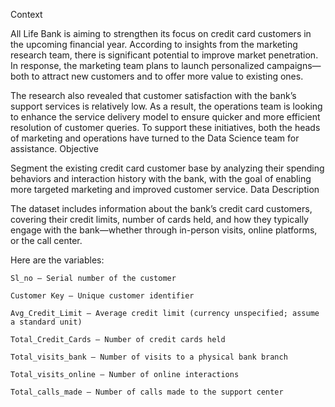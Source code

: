 Context

All Life Bank is aiming to strengthen its focus on credit card customers in the upcoming financial year. According to insights from the marketing research team, there is significant potential to improve market penetration. In response, the marketing team plans to launch personalized campaigns—both to attract new customers and to offer more value to existing ones.

The research also revealed that customer satisfaction with the bank’s support services is relatively low. As a result, the operations team is looking to enhance the service delivery model to ensure quicker and more efficient resolution of customer queries. To support these initiatives, both the heads of marketing and operations have turned to the Data Science team for assistance.
Objective

Segment the existing credit card customer base by analyzing their spending behaviors and interaction history with the bank, with the goal of enabling more targeted marketing and improved customer service.
Data Description

The dataset includes information about the bank’s credit card customers, covering their credit limits, number of cards held, and how they typically engage with the bank—whether through in-person visits, online platforms, or the call center.

Here are the variables:

    Sl_no – Serial number of the customer

    Customer Key – Unique customer identifier

    Avg_Credit_Limit – Average credit limit (currency unspecified; assume a standard unit)

    Total_Credit_Cards – Number of credit cards held

    Total_visits_bank – Number of visits to a physical bank branch

    Total_visits_online – Number of online interactions

    Total_calls_made – Number of calls made to the support center

